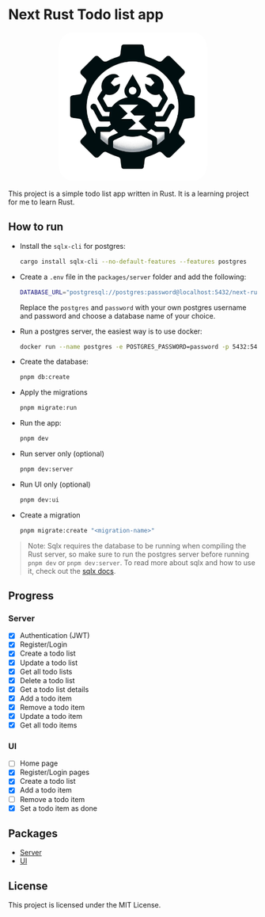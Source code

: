 # Next Rust Todo list app

<!-- Logo centered -->

<p align="center">
  <img src="packages/ui/public/logo.png" alt="Next Rust Todo list app" width="300" style="border-radius: 30px;" />

</p>

This project is a simple todo list app written in Rust. It is a learning project for me to learn Rust.

## How to run

- Install the `sqlx-cli` for postgres:

  ```bash
  cargo install sqlx-cli --no-default-features --features postgres
  ```

- Create a `.env` file in the `packages/server` folder and add the following:

  ```bash
  DATABASE_URL="postgresql://postgres:password@localhost:5432/next-rust-todolist"
  ```

  Replace the `postgres` and `password` with your own postgres username and password and choose a database name of your choice.

- Run a postgres server, the easiest way is to use docker:

  ```bash
  docker run --name postgres -e POSTGRES_PASSWORD=password -p 5432:5432 -d next-rust-todolist
  ```

- Create the database:

  ```bash
  pnpm db:create
  ```

- Apply the migrations

  ```bash
  pnpm migrate:run
  ```

- Run the app:

  ```bash
  pnpm dev
  ```

- Run server only (optional)

  ```bash
  pnpm dev:server
  ```

- Run UI only (optional)

  ```bash
  pnpm dev:ui
  ```

- Create a migration

  ```bash
  pnpm migrate:create "<migration-name>"
  ```

> Note: Sqlx requires the database to be running when compiling the Rust server, so make sure to run the postgres server before running `pnpm dev` or `pnpm dev:server`. To read more about sqlx and how to use it, check out the [sqlx docs](https://github.com/launchbadge/sqlx).

## Progress

### Server

- [x] Authentication (JWT)
- [x] Register/Login
- [x] Create a todo list
- [x] Update a todo list
- [x] Get all todo lists
- [x] Delete a todo list
- [x] Get a todo list details
- [x] Add a todo item
- [x] Remove a todo item
- [x] Update a todo item
- [x] Get all todo items

### UI

- [ ] Home page
- [x] Register/Login pages
- [x] Create a todo list
- [x] Add a todo item
- [ ] Remove a todo item
- [x] Set a todo item as done

## Packages

- [Server](/packages/server/)
- [UI](/packages/ui/)

## License

This project is licensed under the MIT License.
